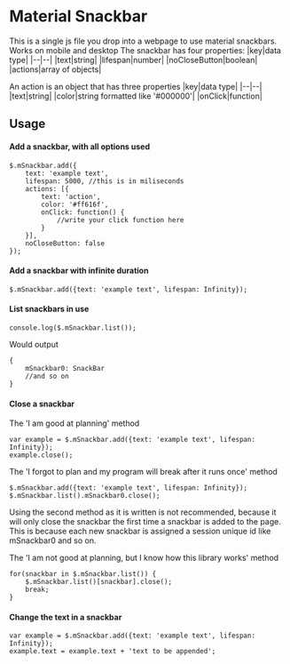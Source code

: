 # Material Snackbar

This is a single js file you drop into a webpage to use material snackbars.
Works on mobile and desktop
The snackbar has four properties:
|key|data type|
|--|--|
|text|string|
|lifespan|number|
|noCloseButton|boolean|
|actions|array of objects|

An action is an object that has  three properties
|key|data type|
|--|--|
|text|string|
|color|string formatted like '#000000'|
|onClick|function|

## Usage
#### Add a snackbar, with all options used
```
$.mSnackbar.add({
	text: 'example text',
	lifespan: 5000, //this is in miliseconds
	actions: [{
		text: 'action',
		color: '#ff616f',
		onClick: function() {
			//write your click function here
		}
	}],
	noCloseButton: false
});
```
#### Add a snackbar with infinite duration
```
$.mSnackbar.add({text: 'example text', lifespan: Infinity});
```
#### List snackbars in use
```
console.log($.mSnackbar.list());
```
Would output
```
{
	mSnackbar0: SnackBar
	//and so on
}
```
#### Close a snackbar
The 'I am good at planning' method
```
var example = $.mSnackbar.add({text: 'example text', lifespan: Infinity});
example.close();
```
The 'I forgot to plan and my program will break after it runs once' method
```
$.mSnackbar.add({text: 'example text', lifespan: Infinity});
$.mSnackbar.list().mSnackbar0.close();
```
Using the second method as it is written is not recommended, because it will only close the snackbar the first time a snackbar is added to the page. This is because each new snackbar is assigned a session unique id like mSnackbar0 and so on.

The 'I am not good at planning, but I know how this library works' method
```
for(snackbar in $.mSnackbar.list()) {
	$.mSnackbar.list()[snackbar].close();
	break;
}
```
#### Change the text in a snackbar
```
var example = $.mSnackbar.add({text: 'example text', lifespan: Infinity});
example.text = example.text + 'text to be appended';
```
